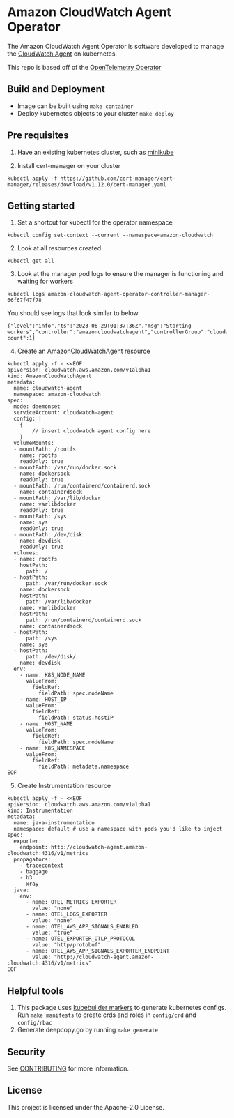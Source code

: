 # Amazon CloudWatch Agent Operator
The Amazon CloudWatch Agent Operator is software developed to manage the [CloudWatch Agent](https://docs.aws.amazon.com/AmazonCloudWatch/latest/monitoring/Install-CloudWatch-Agent.html) on kubernetes.

This repo is based off of the [OpenTelemetry Operator](https://github.com/open-telemetry/opentelemetry-operator)

## Build and Deployment
- Image can be built using `make container`
- Deploy kubernetes objects to your cluster `make deploy`

## Pre requisites
1. Have an existing kubernetes cluster, such as [minikube](https://minikube.sigs.k8s.io/docs/start/)

2. Install cert-manager on your cluster
```
kubectl apply -f https://github.com/cert-manager/cert-manager/releases/download/v1.12.0/cert-manager.yaml
```

## Getting started
1. Set a shortcut for kubectl for the operator namespace

```
kubectl config set-context --current --namespace=amazon-cloudwatch
```

2. Look at all resources created

```
kubectl get all
```

3. Look at the manager pod logs to ensure the manager is functioning and waiting for workers

```
kubectl logs amazon-cloudwatch-agent-operator-controller-manager-66f67f47f78
```

You should see logs that look similar to below

```
{"level":"info","ts":"2023-06-29T01:37:36Z","msg":"Starting workers","controller":"amazoncloudwatchagent","controllerGroup":"cloudwatch.aws.amazon.com","controllerKind":"AmazonCloudWatchAgent","worker count":1}
```

4. Create an AmazonCloudWatchAgent resource

```
kubectl apply -f - <<EOF
apiVersion: cloudwatch.aws.amazon.com/v1alpha1
kind: AmazonCloudWatchAgent
metadata:
  name: cloudwatch-agent
  namespace: amazon-cloudwatch
spec:
  mode: daemonset
  serviceAccount: cloudwatch-agent
  config: |
    {
        // insert cloudwatch agent config here
    }
  volumeMounts:
  - mountPath: /rootfs
    name: rootfs
    readOnly: true
  - mountPath: /var/run/docker.sock
    name: dockersock
    readOnly: true
  - mountPath: /run/containerd/containerd.sock
    name: containerdsock
  - mountPath: /var/lib/docker
    name: varlibdocker
    readOnly: true
  - mountPath: /sys
    name: sys
    readOnly: true
  - mountPath: /dev/disk
    name: devdisk
    readOnly: true
  volumes:
  - name: rootfs
    hostPath:
      path: /
  - hostPath:
      path: /var/run/docker.sock
    name: dockersock
  - hostPath:
      path: /var/lib/docker
    name: varlibdocker
  - hostPath:
      path: /run/containerd/containerd.sock
    name: containerdsock
  - hostPath:
      path: /sys
    name: sys
  - hostPath:
      path: /dev/disk/
    name: devdisk
  env:
    - name: K8S_NODE_NAME
      valueFrom:
        fieldRef:
          fieldPath: spec.nodeName
    - name: HOST_IP
      valueFrom:
        fieldRef:
          fieldPath: status.hostIP
    - name: HOST_NAME
      valueFrom:
        fieldRef:
          fieldPath: spec.nodeName
    - name: K8S_NAMESPACE
      valueFrom:
        fieldRef:
          fieldPath: metadata.namespace
EOF
```

5. Create Instrumentation resource

```
kubectl apply -f - <<EOF
apiVersion: cloudwatch.aws.amazon.com/v1alpha1
kind: Instrumentation
metadata:
  name: java-instrumentation
  namespace: default # use a namespace with pods you'd like to inject
spec:
  exporter:
    endpoint: http://cloudwatch-agent.amazon-cloudwatch:4316/v1/metrics
  propagators:
    - tracecontext
    - baggage
    - b3
    - xray
  java:
    env:
      - name: OTEL_METRICS_EXPORTER
        value: "none"
      - name: OTEL_LOGS_EXPORTER
        value: "none"
      - name: OTEL_AWS_APP_SIGNALS_ENABLED
        value: "true"
      - name: OTEL_EXPORTER_OTLP_PROTOCOL
        value: "http/protobuf"
      - name: OTEL_AWS_APP_SIGNALS_EXPORTER_ENDPOINT
        value: "http://cloudwatch-agent.amazon-cloudwatch:4316/v1/metrics"
EOF
```

## Helpful tools
1. This package uses [kubebuilder markers](https://book.kubebuilder.io/reference/markers.html) to generate kubernetes configs. Run `make manifests` to create crds and roles in `config/crd` and `config/rbac`
2. Generate deepcopy.go by running `make generate`


## Security

See [CONTRIBUTING](CONTRIBUTING.md#security-issue-notifications) for more information.

## License

This project is licensed under the Apache-2.0 License.

